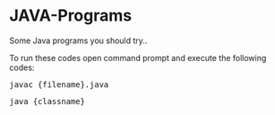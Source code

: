 # JAVA-Programs

Some Java programs you should try..

To run these codes open command prompt and execute the following codes:
<pre>javac {filename}.java</pre>
<pre>java {classname}</pre>
